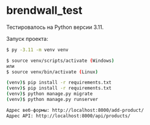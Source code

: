 # brendwall_test

Тестировалось на Python версии 3.11.

Запуск проекта:
```bash
$ py -3.11 -m venv venv

$ source venv/scripts/activate (Windows)
или
$ source venv/bin/activate (Linux)

(venv)$ pip install -r requirements.txt
(venv)$ pip install -r requirements.txt
(venv)$ python manage.py migrate
(venv)$ python manage.py runserver

Адрес веб-формы: http://localhost:8000/add-product/
Адрес API: http://localhost:8000/api/products/
```

